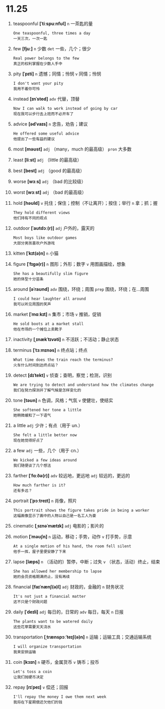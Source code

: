 # 11.25

1. teaspoonful **[ˈtiːspuːnfʊl]** `n` 一茶匙的量

   ```
   One teaspoonful, three times a day
   一天三次，一次一匙
   ```

2. few **[fjuː]** `n` 少数 `det` 一些，几个；很少

   ```
   Real power belongs to the few
   真正的权利掌握在少数人手中
   ```

3. pity **[ˈpɪti]** `n` 遗憾；同情；怜悯 `v` 同情；怜悯

   ```
   I don't want your pity
   我用不着你可怜
   ```

4. instead **[ɪnˈsted]** `adv` 代替，顶替

   ```
   Now I can walk to work instead of going by car
   现在我可以步行去上班而不必开车了
   ```

5. advice **[ədˈvaɪs]** `n` 忠告，劝告；建议

   ```
   He offered some useful advice
   他提出了一些有益的建议
   ```

6. most **[məʊst]** `adj` （many，much 的最高级） `pron` 大多数

7. least **[liːst]** `adj` （little 的最高级）

8. best **[best]** `adj` （good 的最高级）

9. worse **[wɜːs]** `adj` （bad 的比较级）

10. worst **[wɜːst]** `adj` （bad 的最高级）

11. hold **[həʊld]** `v` 托住；保住；控制（不让离开）；按住；举行 `n` 拿；抓；握

    ```
    They hold different views
    他们持有不同的观点
    ```

12. outdoor **[ˈaʊtdɔː(r)]** `adj` 户外的，露天的

    ```
    Most boys like outdoor games
    大部分男孩喜欢户外游戏
    ```

13. kitten **[ˈkɪt(ə)n]** `n` 小猫

14. figure **[ˈfɪɡə(r)]** `n` 图形；外形；数字 `v` 用图画描绘，想象

    ```
    She has a beautifully slim figure
    她的体型十分苗条
    ```

15. around **[əˈraʊnd]** `adv` 围绕，环绕；周围 `prep` 围绕，环绕；在...周围

    ```
    I could hear laughter all around
    我可以听见周围的笑声
    ```

16. market **[ˈmɑːkɪt]** `n` 集市；市场 `v` 推销，促销

    ```
    He sold boots at a market stall
    他在市场的一个摊位上卖靴子
    ```

17. inactivity **[ˌɪnækˈtɪvəti]** `n` 不活跃；不活动；静止状态

18. terminus **[ˈtɜːmɪnəs]** `n` 终点站；终点

    ```
    What time does the train reach the terminus?
    火车什么时间到达终点站？
    ```

19. detect **[dɪˈtekt]** `v` 侦查；查明，察觉；检测，识别

    ```
    We are trying to detect and understand how the climates change
    我们在努力探测并了解气候是怎样变化的
    ```

20. tone **[təʊn]** `n` 色调，风格；气氛 `v` 使健壮，使结实

    ```
    She softened her tone a little
    她稍微缓和了一下语气
    ```

21. a little `adj` 少许；有点（用于 un.）

    ```
    She felt a little better now
    现在她觉得好点了
    ```

22. a few `adj` 一些，几个（用于 cn.）

    ```
    We kicked a few ideas around
    我们随便谈了几个想法
    ```

23. farther **[ˈfɑːðə(r)]** `adv` 较远地，更远地 `adj` 较远的，更远的

    ```
    How much farther is it?
    还有多远？
    ```

24. portrait **[ˈpɔːtreɪt]** `n` 肖像，照片

    ```
    This portrait shows the figure takes pride in being a worker
    这幅画像显示了画中的人物以自己是一名工人为豪
    ```

25. cinematic **[ˌsɪnəˈmætɪk]** `adj` 电影的；影片的

26. motion **[ˈməʊʃn]** `n` 运动，移动；手势，动作 `v` 打手势，示意

    ```
    At a single motion of his hand, the room fell silent
    他手一挥，屋子里便安静了下来
    ```

27. lapse **[læps]** `n` （活动的）暂停，中断；过失 `v` （状态，活动）终止，结束

    ```
    She has allowed her membership to lapse
    她的会员资格期满终止，没有再续
    ```

28. financial **[faɪˈnænʃ(ə)l]** `adj` 财政的，金融的 `n` 财务状况

    ```
    It's not just a financial matter
    这不只是个财政问题
    ```

29. daily **[ˈdeɪli]** `adj` 每日的，日常的 `adv` 每日，每天 `n` 日报

    ```
    The plants want to be watered daily
    这些花草需要天天浇水
    ```

30. transportation **[ˌtrænspɔːˈteɪʃ(ə)n]** `n` 运输；运输工具；交通运输系统

    ```
    I will organize transportation
    我来安排运输
    ```

31. coin **[kɔɪn]** `n` 硬币，金属货币 `v` 铸币；投币

    ```
    Let's toss a coin
    让我们抛硬币决定
    ```

32. repay **[rɪˈpeɪ]** `v` 偿还；回报

    ```
    I'll repay the money I owe them next week
    我将在下星期偿还欠他们的钱
    ```
